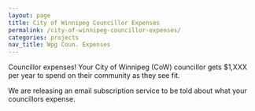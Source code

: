 ```yaml
---
layout: page
title: City of Winnipeg Councillor Expenses
permalink: /city-of-winnipeg-councillor-expenses/
categories: projects
nav_title: Wpg Coun. Expenses
---
```


Councillor expenses! Your City of Winnipeg (CoW) councillor gets $1,XXX per year to spend on their community as they see fit.

We are releasing an email subscription service to be told about what your councillors expense.
